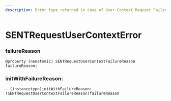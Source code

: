 ```yaml
---
description: Error type returned in case of User Context Request Failed.
---
```


# SENTRequestUserContextError

### failureReason

```
@property (nonatomic) SENTRequestUserContextFailureReason failureReason;
```



### initWithFailureReason:

```
- (instancetype)initWithFailureReason:(SENTRequestUserContextFailureReason)failureReason
```
